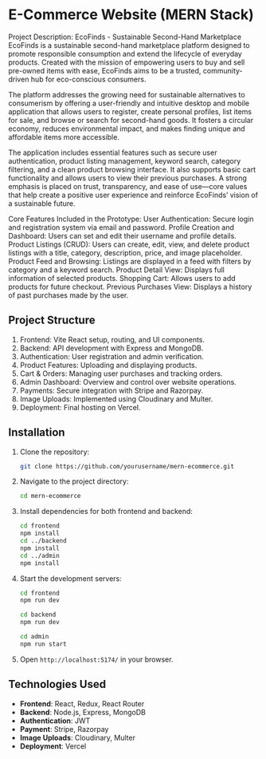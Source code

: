# E-Commerce Website (MERN Stack)

Project Description: EcoFinds - Sustainable Second-Hand Marketplace
EcoFinds is a sustainable second-hand marketplace platform designed to promote responsible consumption and extend the lifecycle of everyday products. Created with the mission of empowering users to buy and sell pre-owned items with ease, EcoFinds aims to be a trusted, community-driven hub for eco-conscious consumers.

The platform addresses the growing need for sustainable alternatives to consumerism by offering a user-friendly and intuitive desktop and mobile application that allows users to register, create personal profiles, list items for sale, and browse or search for second-hand goods. It fosters a circular economy, reduces environmental impact, and makes finding unique and affordable items more accessible.

The application includes essential features such as secure user authentication, product listing management, keyword search, category filtering, and a clean product browsing interface. It also supports basic cart functionality and allows users to view their previous purchases. A strong emphasis is placed on trust, transparency, and ease of use—core values that help create a positive user experience and reinforce EcoFinds’ vision of a sustainable future.

Core Features Included in the Prototype:
User Authentication: Secure login and registration system via email and password.
Profile Creation and Dashboard: Users can set and edit their username and profile details.
Product Listings (CRUD): Users can create, edit, view, and delete product listings with a title, category, description, price, and image placeholder.
Product Feed and Browsing: Listings are displayed in a feed with filters by category and a keyword search.
Product Detail View: Displays full information of selected products.
Shopping Cart: Allows users to add products for future checkout.
Previous Purchases View: Displays a history of past purchases made by the user.

## Project Structure
1. Frontend: Vite React setup, routing, and UI components.
2. Backend: API development with Express and MongoDB.
3. Authentication: User registration and admin verification.
4. Product Features: Uploading and displaying products.
5. Cart & Orders: Managing user purchases and tracking orders.
6. Admin Dashboard: Overview and control over website operations.
7. Payments: Secure integration with Stripe and Razorpay.
8. Image Uploads: Implemented using Cloudinary and Multer.
9. Deployment: Final hosting on Vercel.

## Installation
1. Clone the repository:
   ```bash
   git clone https://github.com/yourusername/mern-ecommerce.git
   ```
2. Navigate to the project directory:
   ```bash
   cd mern-ecommerce
   ```
3. Install dependencies for both frontend and backend:
   ```bash
   cd frontend
   npm install
   cd ../backend
   npm install
   cd ../admin
   npm install
   ```
4. Start the development servers:
   ```bash
   cd frontend
   npm run dev
   ```
   ```bash
   cd backend
   npm run dev
   ```
   ```bash
   cd admin
   npm run start
   ```
5. Open `http://localhost:5174/` in your browser.

## Technologies Used
- **Frontend**: React, Redux, React Router
- **Backend**: Node.js, Express, MongoDB
- **Authentication**: JWT
- **Payment**: Stripe, Razorpay
- **Image Uploads**: Cloudinary, Multer
- **Deployment**: Vercel
